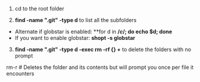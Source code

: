 1. cd to the root folder

2. **find -name ".git" -type d** to list all the subfolders
  * Alternate if globstar is enabled: **for d in **/*c*/; do echo $d; done**
  * If you want to enable globstar: **shopt -s globstar**
  
3. **find -name ".git" -type d -exec rm -rf {} +** to delete the folders with no prompt

rm-r # Deletes the folder and its contents but will prompt you once per file it encounters
